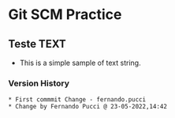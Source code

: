 # Git SCM Practice


## Teste TEXT

- This is a simple sample of text string.


###  Version History

	* First commmit Change - fernando.pucci
	* Change by Fernando Pucci @ 23-05-2022,14:42
